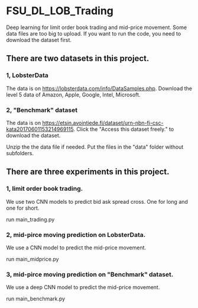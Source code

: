 # FSU_DL_LOB_Trading

Deep learning for limit order book trading and mid-price movement. Some data files are too big to upload. If you want to run the code, you need to download the dataset first.

## There are two datasets in this project.

### 1, LobsterData

The data is on https://lobsterdata.com/info/DataSamples.php. Download the level 5 data of Amazon, Apple, Google, Intel, Microsoft.

### 2, "Benchmark" dataset

The data is on https://etsin.avointiede.fi/dataset/urn-nbn-fi-csc-kata20170601153214969115. Click the "Access this dataset freely." to download the dataset.

Unzip the the data file if needed. Put the files in the "data" folder without subfolders.


## There are three experiments in this project.

### 1, limit order book trading. 

We use two CNN models to predict bid ask spread cross. One for long and one for short. 

run main_trading.py

### 2, mid-pirce moving prediction on LobsterData.

We use a CNN model to predict the mid-price movement. 

run main_midprice.py

### 3, mid-pirce moving prediction on "Benchmark" dataset.

We use a deep CNN model to predict the mid-price movement. 

run main_benchmark.py
